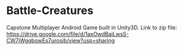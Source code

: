 # Battle-Creatures
Capstone Multiplayer Android Game built in Unity3D.
Link to zip file: https://drive.google.com/file/d/1axOwdBaiLwsS-CW7iWggbowEs7urosjb/view?usp=sharing
